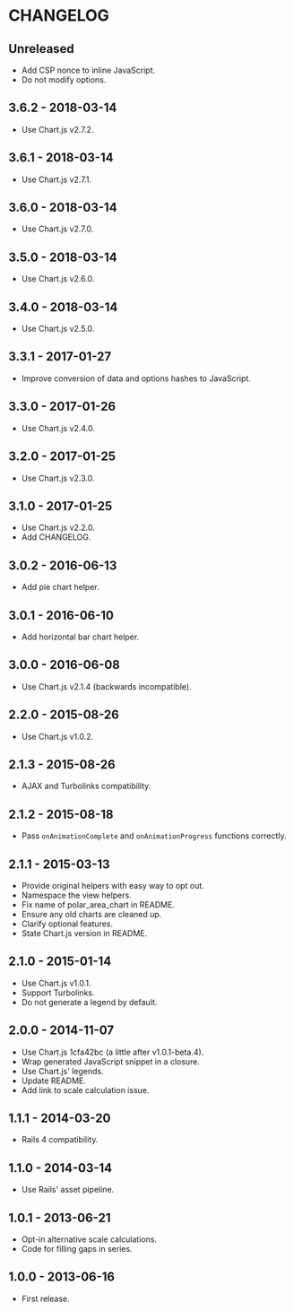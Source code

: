 # CHANGELOG


## Unreleased

- Add CSP nonce to inline JavaScript.
- Do not modify options.


## 3.6.2 - 2018-03-14

- Use Chart.js v2.7.2.


## 3.6.1 - 2018-03-14

- Use Chart.js v2.7.1.


## 3.6.0 - 2018-03-14

- Use Chart.js v2.7.0.


## 3.5.0 - 2018-03-14

- Use Chart.js v2.6.0.


## 3.4.0 - 2018-03-14

- Use Chart.js v2.5.0.


## 3.3.1 - 2017-01-27

- Improve conversion of data and options hashes to JavaScript.


## 3.3.0 - 2017-01-26

- Use Chart.js v2.4.0.


## 3.2.0 - 2017-01-25

- Use Chart.js v2.3.0.


## 3.1.0 - 2017-01-25

- Use Chart.js v2.2.0.
- Add CHANGELOG.


## 3.0.2 - 2016-06-13

- Add pie chart helper.


## 3.0.1 - 2016-06-10

- Add horizontal bar chart helper.


## 3.0.0 - 2016-06-08

- Use Chart.js v2.1.4 (backwards incompatible).


## 2.2.0 - 2015-08-26

- Use Chart.js v1.0.2.


## 2.1.3 - 2015-08-26

- AJAX and Turbolinks compatibility.


## 2.1.2 - 2015-08-18

- Pass `onAnimationComplete` and `onAnimationProgress` functions correctly.


## 2.1.1 - 2015-03-13

- Provide original helpers with easy way to opt out.
- Namespace the view helpers.
- Fix name of polar_area_chart in README.
- Ensure any old charts are cleaned up.
- Clarify optional features.
- State Chart.js version in README.


## 2.1.0 - 2015-01-14

- Use Chart.js v1.0.1.
- Support Turbolinks.
- Do not generate a legend by default.


## 2.0.0 - 2014-11-07

- Use Chart.js 1cfa42bc (a little after v1.0.1-beta.4).
- Wrap generated JavaScript snippet in a closure.
- Use Chart.js' legends.
- Update README.
- Add link to scale calculation issue.


## 1.1.1 - 2014-03-20

- Rails 4 compatibility.


## 1.1.0 - 2014-03-14

- Use Rails' asset pipeline.


## 1.0.1 - 2013-06-21

- Opt-in alternative scale calculations.
- Code for filling gaps in series.


## 1.0.0 - 2013-06-16

- First release.

